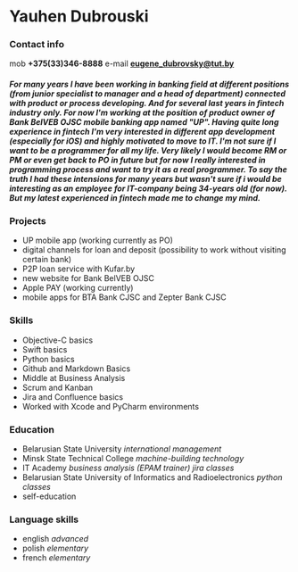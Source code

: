 # Yauhen Dubrouski

### Contact info

mob **+375(33)346-8888**       e-mail **eugene_dubrovsky@tut.by**


#### *For many years I have been working in banking field at different positions (from junior specialist to manager and a head of department) connected with product or process developing. And for several last years in fintech industry only. For now I'm working at the position of product owner of Bank BelVEB OJSC mobile banking app named "UP". Having quite long experience in fintech I'm very interested in different app development (especially for iOS) and highly motivated to move to IT. I'm not sure if I want to be a programmer for all my life. Very likely I would become RM or PM or even get back to PO in future but for now I really interested in programming process and want to try it as a real programmer. To say the truth I had these intensions for many years but wasn't sure if i would be interesting as an employee for IT-company being 34-years old (for now). But my latest experienced in fintech made me to change my mind.*


### Projects

- UP mobile app (working currently as PO)
- digital channels for loan and deposit (possibility to work without visiting certain bank)
- P2P loan service with Kufar.by
- new website for Bank BelVEB OJSC
- Apple PAY (working currently)
- mobile apps for BTA Bank CJSC and Zepter Bank CJSC


### Skills

- Objective-C basics
- Swift basics
- Python basics
- Github and Markdown Basics
- Middle at Business Analysis
- Scrum and Kanban
- Jira and Confluence basics
- Worked with Xcode and PyCharm environments

### Education 

- Belarusian State University
*international management*
- Minsk State Technical College
*machine-building technology*
- IT Academy 
*business analysis (EPAM trainer)*
*jira classes*
- Belarusian State University of Informatics and Radioelectronics
*python classes*
- self-education

### Language skills

- english *advanced*
- polish *elementary*
- french *elementary*
